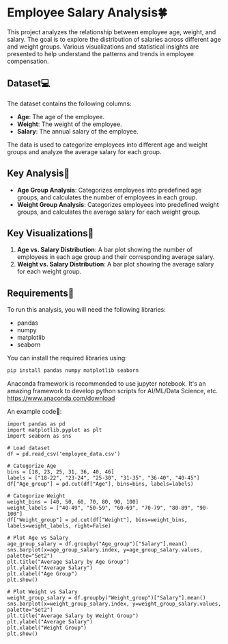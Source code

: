 # Employee Salary Analysis🍀

This project analyzes the relationship between employee age, weight, and salary. The goal is to explore the distribution of salaries across different age and weight groups. Various visualizations and statistical insights are presented to help understand the patterns and trends in employee compensation.

## Dataset💻

The dataset contains the following columns:

- **Age**: The age of the employee.
- **Weight**: The weight of the employee.
- **Salary**: The annual salary of the employee.

The data is used to categorize employees into different age and weight groups and analyze the average salary for each group.

## Key Analysis📝

- **Age Group Analysis**: Categorizes employees into predefined age groups, and calculates the number of employees in each group.
- **Weight Group Analysis**: Categorizes employees into predefined weight groups, and calculates the average salary for each weight group.

## Key Visualizations🤖

1. **Age vs. Salary Distribution**: A bar plot showing the number of employees in each age group and their corresponding average salary.
2. **Weight vs. Salary Distribution**: A bar plot showing the average salary for each weight group.

## Requirements👾

To run this analysis, you will need the following libraries:

- pandas
- numpy
- matplotlib
- seaborn

You can install the required libraries using:

```bash
pip install pandas numpy matplotlib seaborn
```

Anaconda framework is recommended to use jupyter notebook. It's an amazing framework to develop python scripts for AI/ML/Data Science, etc.
https://www.anaconda.com/download

An example code🚀:
```
import pandas as pd
import matplotlib.pyplot as plt
import seaborn as sns

# Load dataset
df = pd.read_csv('employee_data.csv')

# Categorize Age
bins = [18, 23, 25, 31, 36, 40, 46]
labels = ["18-22", "23-24", "25-30", "31-35", "36-40", "40-45"]
df["Age_group"] = pd.cut(df["Age"], bins=bins, labels=labels)

# Categorize Weight
weight_bins = [40, 50, 60, 70, 80, 90, 100]
weight_labels = ["40-49", "50-59", "60-69", "70-79", "80-89", "90-100"]
df["Weight_group"] = pd.cut(df["Weight"], bins=weight_bins, labels=weight_labels, right=False)

# Plot Age vs Salary
age_group_salary = df.groupby("Age_group")["Salary"].mean()
sns.barplot(x=age_group_salary.index, y=age_group_salary.values, palette="Set2")
plt.title("Average Salary by Age Group")
plt.ylabel("Average Salary")
plt.xlabel("Age Group")
plt.show()

# Plot Weight vs Salary
weight_group_salary = df.groupby("Weight_group")["Salary"].mean()
sns.barplot(x=weight_group_salary.index, y=weight_group_salary.values, palette="Set2")
plt.title("Average Salary by Weight Group")
plt.ylabel("Average Salary")
plt.xlabel("Weight Group")
plt.show()
